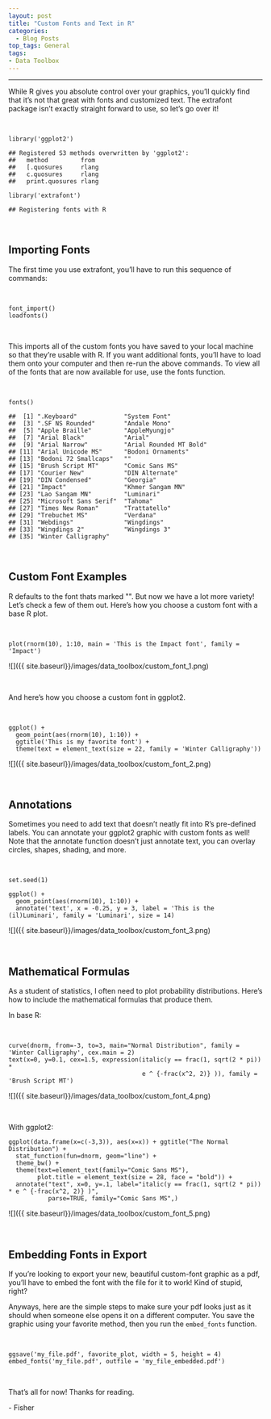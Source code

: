 ```yaml
---
layout: post
title: "Custom Fonts and Text in R"
categories:
  - Blog Posts
top_tags: General
tags:
- Data Toolbox
---
```


<hr>

While R gives you absolute control over your graphics, you’ll quickly
find that it’s not that great with fonts and customized text. The
extrafont package isn’t exactly straight forward to use, so let’s go
over it!

<br>

    library('ggplot2')

    ## Registered S3 methods overwritten by 'ggplot2':
    ##   method         from 
    ##   [.quosures     rlang
    ##   c.quosures     rlang
    ##   print.quosures rlang

    library('extrafont')

    ## Registering fonts with R

<br>

## Importing Fonts


The first time you use extrafont, you’ll have to run this sequence of
commands:

<br>

    font_import()
    loadfonts()

<br>

This imports all of the custom fonts you have saved to your local
machine so that they’re usable with R. If you want additional fonts,
you’ll have to load them onto your computer and then re-run the above
commands. To view all of the fonts that are now available for use, use
the fonts function.

<br>

    fonts()

    ##  [1] ".Keyboard"             "System Font"          
    ##  [3] ".SF NS Rounded"        "Andale Mono"          
    ##  [5] "Apple Braille"         "AppleMyungjo"         
    ##  [7] "Arial Black"           "Arial"                
    ##  [9] "Arial Narrow"          "Arial Rounded MT Bold"
    ## [11] "Arial Unicode MS"      "Bodoni Ornaments"     
    ## [13] "Bodoni 72 Smallcaps"   ""                     
    ## [15] "Brush Script MT"       "Comic Sans MS"        
    ## [17] "Courier New"           "DIN Alternate"        
    ## [19] "DIN Condensed"         "Georgia"              
    ## [21] "Impact"                "Khmer Sangam MN"      
    ## [23] "Lao Sangam MN"         "Luminari"             
    ## [25] "Microsoft Sans Serif"  "Tahoma"               
    ## [27] "Times New Roman"       "Trattatello"          
    ## [29] "Trebuchet MS"          "Verdana"              
    ## [31] "Webdings"              "Wingdings"            
    ## [33] "Wingdings 2"           "Wingdings 3"          
    ## [35] "Winter Calligraphy"

<br>

## Custom Font Examples

R defaults to the font thats marked "". But now we have a lot more
variety! Let’s check a few of them out. Here’s how you choose a custom
font with a base R plot.

<br>

    plot(rnorm(10), 1:10, main = 'This is the Impact font', family = 'Impact')

![]({{ site.baseurl}}/images/data_toolbox/custom_font_1.png)

<br>

And here’s how you choose a custom font in ggplot2.

<br>

    ggplot() + 
      geom_point(aes(rnorm(10), 1:10)) + 
      ggtitle('This is my favorite font') + 
      theme(text = element_text(size = 22, family = 'Winter Calligraphy'))

![]({{ site.baseurl}}/images/data_toolbox/custom_font_2.png)

<br>

## Annotations

Sometimes you need to add text that doesn’t neatly fit into R’s
pre-defined labels. You can annotate your ggplot2 graphic with custom
fonts as well! Note that the annotate function doesn’t just annotate
text, you can overlay circles, shapes, shading, and more.

<br>

    set.seed(1)

    ggplot() + 
      geom_point(aes(rnorm(10), 1:10)) + 
      annotate('text', x = -0.25, y = 3, label = 'This is the (il)Luminari', family = 'Luminari', size = 14)

![]({{ site.baseurl}}/images/data_toolbox/custom_font_3.png)

<br>

## Mathematical Formulas

As a student of statistics, I often need to plot probability
distributions. Here’s how to include the mathematical formulas that
produce them.

In base R:

<br>

    curve(dnorm, from=-3, to=3, main="Normal Distribution", family = 'Winter Calligraphy', cex.main = 2)
    text(x=0, y=0.1, cex=1.5, expression(italic(y == frac(1, sqrt(2 * pi)) *
                                         e ^ {-frac(x^2, 2)} )), family = 'Brush Script MT')



![]({{ site.baseurl}}/images/data_toolbox/custom_font_4.png)


<br>

With ggplot2:

    ggplot(data.frame(x=c(-3,3)), aes(x=x)) + ggtitle("The Normal Distribution") +
      stat_function(fun=dnorm, geom="line") +
      theme_bw() +
      theme(text=element_text(family="Comic Sans MS"),
            plot.title = element_text(size = 28, face = "bold")) + 
      annotate("text", x=0, y=.1, label="italic(y == frac(1, sqrt(2 * pi)) * e ^ {-frac(x^2, 2)} )",
               parse=TRUE, family="Comic Sans MS",)

![]({{ site.baseurl}}/images/data_toolbox/custom_font_5.png)

<br>

## Embedding Fonts in Export

If you’re looking to export your new, beautiful custom-font graphic as a
pdf, you’ll have to embed the font with the file for it to work! Kind of
stupid, right?

Anyways, here are the simple steps to make sure your pdf looks just as
it should when someone else opens it on a different computer. You save
the graphic using your favorite method, then you run the `embed_fonts`
function.

<br>

    ggsave('my_file.pdf', favorite_plot, width = 5, height = 4)
    embed_fonts('my_file.pdf', outfile = 'my_file_embedded.pdf')

<br>

That’s all for now! Thanks for reading.

\- Fisher

<br>
<br>
